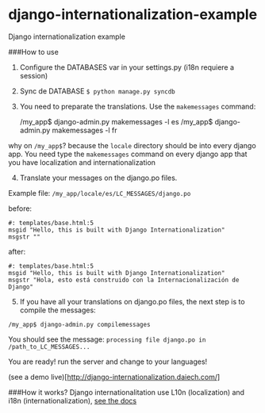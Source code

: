 django-internationalization-example
===================================

Django internationalization example

###How to use

1) Configure the DATABASES var in your settings.py (i18n requiere a session)

2) Sync de DATABASE `$ python manage.py syncdb`

3) You need to preparate the translations. Use the `makemessages` command:

	/my_app$ django-admin.py makemessages -l es
	/my_app$ django-admin.py makemessages -l fr

why on `/my_app$`?
because the `locale` directory should be into every django app. You need type the  `makemessages` command on every django app that you have localization and internationalization

4) Translate your messages on the django.po files.

Example file: `/my_app/locale/es/LC_MESSAGES/django.po`

before:

	#: templates/base.html:5
	msgid "Hello, this is built with Django Internationalization"
	msgstr ""

after:

	#: templates/base.html:5
	msgid "Hello, this is built with Django Internationalization"
	msgstr "Hola, esto está construido con la Internacionalización de Django"

5) If you have all your translations on django.po files, the next step is to compile the messages:

`/my_app$ django-admin.py compilemessages`

You should see the message: `processing file django.po in /path_to_LC_MESSAGES...`

You are ready! run the server and change to your languages!

(see a demo live)[http://django-internationalization.daiech.com/]

###How it works?
Django internationalitation use L10n (localization) and i18n (internationalization), [see the docs](https://docs.djangoproject.com/en/1.5/topics/i18n/)

